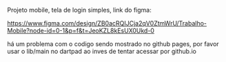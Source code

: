 Projeto mobile, tela de login simples, link do figma:

https://www.figma.com/design/ZB0acRQIJCja2qV0ZtmWrU/Trabalho-Mobile?node-id=0-1&p=f&t=JeoKZL8kEsUX0Ukd-0

há um problema com o codigo sendo mostrado no github pages, por favor usar o lib/main no dartpad ao inves de tentar acessar por github.io
